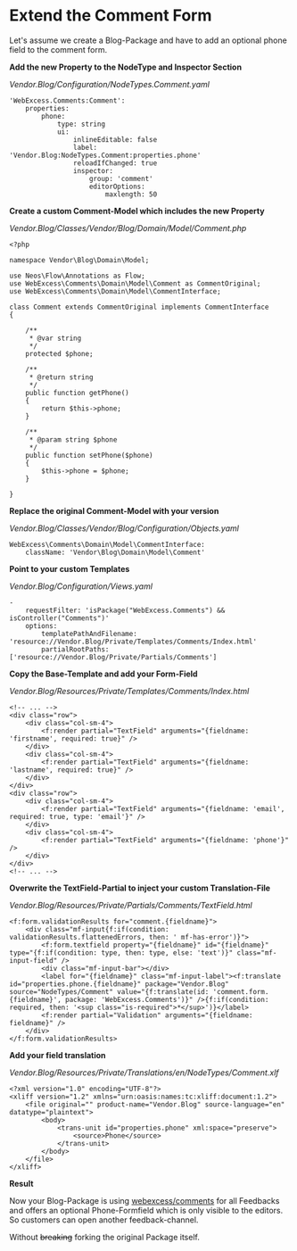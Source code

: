# Extend the Comment Form

Let's assume we create a Blog-Package and have to add an optional phone field to the comment form.

**Add the new Property to the NodeType and Inspector Section<a name="add-property"></a>**

_Vendor.Blog/Configuration/NodeTypes.Comment.yaml_

	'WebExcess.Comments:Comment':
		properties:
			phone:
				type: string
				ui:
					inlineEditable: false
					label: 'Vendor.Blog:NodeTypes.Comment:properties.phone'
					reloadIfChanged: true
					inspector:
						group: 'comment'
						editorOptions:
							maxlength: 50

**Create a custom Comment-Model which includes the new Property**

_Vendor.Blog/Classes/Vendor/Blog/Domain/Model/Comment.php_

	<?php
	
	namespace Vendor\Blog\Domain\Model;
	
	use Neos\Flow\Annotations as Flow;
	use WebExcess\Comments\Domain\Model\Comment as CommentOriginal;
	use WebExcess\Comments\Domain\Model\CommentInterface;
	
	class Comment extends CommentOriginal implements CommentInterface
	{
	
		/**
		 * @var string
		 */
		protected $phone;
	
		/**
		 * @return string
		 */
		public function getPhone()
		{
			return $this->phone;
		}
	
		/**
		 * @param string $phone
		 */
		public function setPhone($phone)
		{
			$this->phone = $phone;
		}
	
	}

**Replace the original Comment-Model with your version**

_Vendor.Blog/Classes/Vendor/Blog/Configuration/Objects.yaml_

	WebExcess\Comments\Domain\Model\CommentInterface:
		className: 'Vendor\Blog\Domain\Model\Comment'

**Point to your custom Templates<a name="change-form-template"></a>**

_Vendor.Blog/Configuration/Views.yaml_

	-
		requestFilter: 'isPackage("WebExcess.Comments") && isController("Comments")'
		options:
			templatePathAndFilename: 'resource://Vendor.Blog/Private/Templates/Comments/Index.html'
			partialRootPaths: ['resource://Vendor.Blog/Private/Partials/Comments']

**Copy the Base-Template and add your Form-Field**

_Vendor.Blog/Resources/Private/Templates/Comments/Index.html_

	<!-- ... -->
	<div class="row">
		<div class="col-sm-4">
			<f:render partial="TextField" arguments="{fieldname: 'firstname', required: true}" />
		</div>
		<div class="col-sm-4">
			<f:render partial="TextField" arguments="{fieldname: 'lastname', required: true}" />
		</div>
	</div>
	<div class="row">
		<div class="col-sm-4">
			<f:render partial="TextField" arguments="{fieldname: 'email', required: true, type: 'email'}" />
		</div>
		<div class="col-sm-4">
			<f:render partial="TextField" arguments="{fieldname: 'phone'}" />
		</div>
	</div>
	<!-- ... -->

**Overwrite the TextField-Partial to inject your custom Translation-File**

_Vendor.Blog/Resources/Private/Partials/Comments/TextField.html_

	<f:form.validationResults for="comment.{fieldname}">
		<div class="mf-input{f:if(condition: validationResults.flattenedErrors, then: ' mf-has-error')}">
			<f:form.textfield property="{fieldname}" id="{fieldname}" type="{f:if(condition: type, then: type, else: 'text')}" class="mf-input-field" />
			<div class="mf-input-bar"></div>
			<label for="{fieldname}" class="mf-input-label"><f:translate id="properties.phone.{fieldname}" package="Vendor.Blog" source="NodeTypes/Comment" value="{f:translate(id: 'comment.form.{fieldname}', package: 'WebExcess.Comments')}" />{f:if(condition: required, then: '<sup class="is-required">*</sup>')}</label>
			<f:render partial="Validation" arguments="{fieldname: fieldname}" />
		</div>
	</f:form.validationResults>

**Add your field translation**

_Vendor.Blog/Resources/Private/Translations/en/NodeTypes/Comment.xlf_

	<?xml version="1.0" encoding="UTF-8"?>
	<xliff version="1.2" xmlns="urn:oasis:names:tc:xliff:document:1.2">
		<file original="" product-name="Vendor.Blog" source-language="en" datatype="plaintext">
			<body>
				<trans-unit id="properties.phone" xml:space="preserve">
					<source>Phone</source>
				</trans-unit>
			</body>
		</file>
	</xliff>

**Result**

Now your Blog-Package is using [webexcess/comments](https://github.com/webexcess/WebExcess.Comments) for all Feedbacks and offers an optional Phone-Formfield which is only visible to the editors.
So customers can open another feedback-channel.

Without ~~breaking~~ forking the original Package itself.
